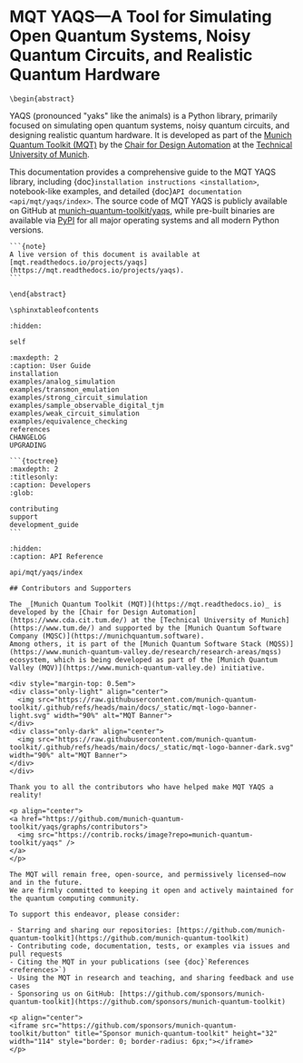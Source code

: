 # MQT YAQS—A Tool for Simulating Open Quantum Systems, Noisy Quantum Circuits, and Realistic Quantum Hardware

```{raw} latex
\begin{abstract}
```

YAQS (pronounced "yaks" like the animals) is a Python library, primarily focused on simulating open quantum systems, noisy quantum circuits, and designing realistic quantum hardware.
It is developed as part of the [Munich Quantum Toolkit (MQT)](https://mqt.readthedocs.io) by the [Chair for Design Automation](https://www.cda.cit.tum.de/) at the [Technical University of Munich](https://www.tum.de).

This documentation provides a comprehensive guide to the MQT YAQS library, including {doc}`installation instructions <installation>`, notebook-like examples, and detailed {doc}`API documentation <api/mqt/yaqs/index>`.
The source code of MQT YAQS is publicly available on GitHub at [munich-quantum-toolkit/yaqs](https://github.com/munich-quantum-toolkit/yaqs), while pre-built binaries are available via [PyPI](https://pypi.org/project/mqt.yaqs/) for all major operating systems and all modern Python versions.

````{only} latex
```{note}
A live version of this document is available at [mqt.readthedocs.io/projects/yaqs](https://mqt.readthedocs.io/projects/yaqs).
```
````

```{raw} latex
\end{abstract}

\sphinxtableofcontents
```

```{toctree}
:hidden:

self
```

```{toctree}
:maxdepth: 2
:caption: User Guide
installation
examples/analog_simulation
examples/transmon_emulation
examples/strong_circuit_simulation
examples/sample_observable_digital_tjm
examples/weak_circuit_simulation
examples/equivalence_checking
references
CHANGELOG
UPGRADING
```

````{only} not latex
```{toctree}
:maxdepth: 2
:titlesonly:
:caption: Developers
:glob:

contributing
support
development_guide
```
````

```{toctree}
:hidden:
:caption: API Reference

api/mqt/yaqs/index
```

```{only} html
## Contributors and Supporters

The _[Munich Quantum Toolkit (MQT)](https://mqt.readthedocs.io)_ is developed by the [Chair for Design Automation](https://www.cda.cit.tum.de/) at the [Technical University of Munich](https://www.tum.de/) and supported by the [Munich Quantum Software Company (MQSC)](https://munichquantum.software).
Among others, it is part of the [Munich Quantum Software Stack (MQSS)](https://www.munich-quantum-valley.de/research/research-areas/mqss) ecosystem, which is being developed as part of the [Munich Quantum Valley (MQV)](https://www.munich-quantum-valley.de) initiative.

<div style="margin-top: 0.5em">
<div class="only-light" align="center">
  <img src="https://raw.githubusercontent.com/munich-quantum-toolkit/.github/refs/heads/main/docs/_static/mqt-logo-banner-light.svg" width="90%" alt="MQT Banner">
</div>
<div class="only-dark" align="center">
  <img src="https://raw.githubusercontent.com/munich-quantum-toolkit/.github/refs/heads/main/docs/_static/mqt-logo-banner-dark.svg" width="90%" alt="MQT Banner">
</div>
</div>

Thank you to all the contributors who have helped make MQT YAQS a reality!

<p align="center">
<a href="https://github.com/munich-quantum-toolkit/yaqs/graphs/contributors">
  <img src="https://contrib.rocks/image?repo=munich-quantum-toolkit/yaqs" />
</a>
</p>

The MQT will remain free, open-source, and permissively licensed—now and in the future.
We are firmly committed to keeping it open and actively maintained for the quantum computing community.

To support this endeavor, please consider:

- Starring and sharing our repositories: [https://github.com/munich-quantum-toolkit](https://github.com/munich-quantum-toolkit)
- Contributing code, documentation, tests, or examples via issues and pull requests
- Citing the MQT in your publications (see {doc}`References <references>`)
- Using the MQT in research and teaching, and sharing feedback and use cases
- Sponsoring us on GitHub: [https://github.com/sponsors/munich-quantum-toolkit](https://github.com/sponsors/munich-quantum-toolkit)

<p align="center">
<iframe src="https://github.com/sponsors/munich-quantum-toolkit/button" title="Sponsor munich-quantum-toolkit" height="32" width="114" style="border: 0; border-radius: 6px;"></iframe>
</p>
```

